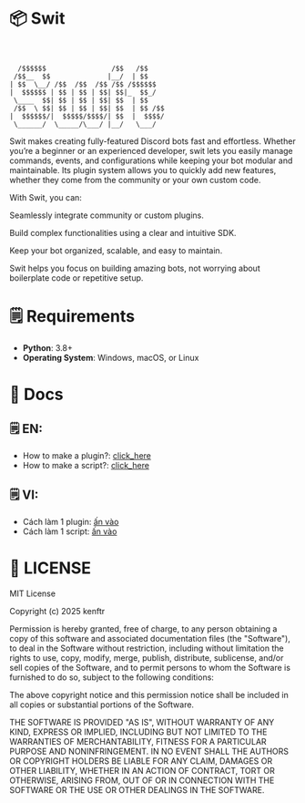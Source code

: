 

# 📦 Swit<br><br>

      /$$$$$$                /$$   /$$
     /$$__  $$              |__/  | $$
    | $$  \__/ /$$  /$$  /$$ /$$ /$$$$$$
    |  $$$$$$ | $$ | $$ | $$| $$|_  $$_/
     \____  $$| $$ | $$ | $$| $$  | $$
     /$$  \ $$| $$ | $$ | $$| $$  | $$ /$$
    |  $$$$$$/|  $$$$$/$$$$/| $$  |  $$$$/
     \______/  \_____/\___/ |__/   \___/

Swit makes creating fully-featured Discord bots fast and effortless.
Whether you’re a beginner or an experienced developer, swit lets you easily manage commands, events, and configurations while keeping your bot modular and maintainable. Its plugin system allows you to quickly add new features, whether they come from the community or your own custom code.

With Swit, you can:

Seamlessly integrate community or custom plugins.

Build complex functionalities using a clear and intuitive SDK.

Keep your bot organized, scalable, and easy to maintain.

Swit helps you focus on building amazing bots, not worrying about boilerplate code or repetitive setup.


# 🗒️ Requirements<br>
- **Python**: 3.8+
- **Operating System**: Windows, macOS, or Linux

# 🔖 Docs<br>
## 🗒️ EN:
- How to make a plugin?: [click_here](https://github.com/Notkenftr/swit/tree/main/docs/EN/make_a_plugin)
- How to make a script?: [click_here](https://github.com/Notkenftr/swit/tree/main/docs/EN/make_a_script)
## 🗒️ VI:
- Cách làm 1 plugin: [ấn vào](https://github.com/Notkenftr/swit/tree/main/docs/VI/make_a_plugin)
- Cách làm 1 script: [ấn vào](https://github.com/Notkenftr/swit/docs/tree/main/VI/make_a_script)
# 📍 LICENSE

MIT License

Copyright (c) 2025 kenftr

Permission is hereby granted, free of charge, to any person obtaining a copy
of this software and associated documentation files (the "Software"), to deal
in the Software without restriction, including without limitation the rights
to use, copy, modify, merge, publish, distribute, sublicense, and/or sell
copies of the Software, and to permit persons to whom the Software is
furnished to do so, subject to the following conditions:

The above copyright notice and this permission notice shall be included in all
copies or substantial portions of the Software.

THE SOFTWARE IS PROVIDED "AS IS", WITHOUT WARRANTY OF ANY KIND, EXPRESS OR
IMPLIED, INCLUDING BUT NOT LIMITED TO THE WARRANTIES OF MERCHANTABILITY,
FITNESS FOR A PARTICULAR PURPOSE AND NONINFRINGEMENT. IN NO EVENT SHALL THE
AUTHORS OR COPYRIGHT HOLDERS BE LIABLE FOR ANY CLAIM, DAMAGES OR OTHER
LIABILITY, WHETHER IN AN ACTION OF CONTRACT, TORT OR OTHERWISE, ARISING FROM,
OUT OF OR IN CONNECTION WITH THE SOFTWARE OR THE USE OR OTHER DEALINGS IN THE
SOFTWARE.
